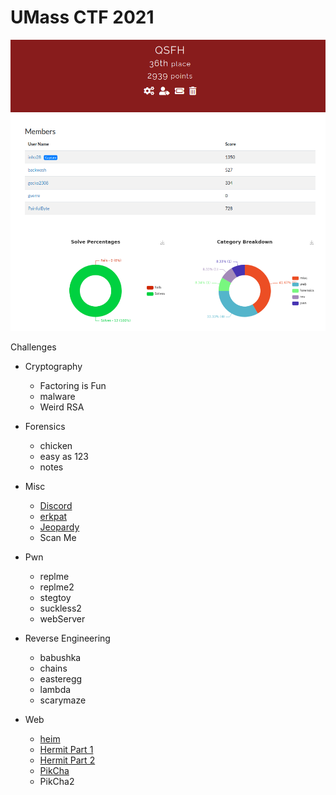 # UMass CTF 2021
<p align="center"><img src="ranking.png"></p

# Challenges

- Cryptography
  - Factoring is Fun
  - malware
  - Weird RSA

- Forensics
  - chicken
  - easy as 123
  - notes

- Misc
  - [Discord](Misc/Discord)
  - [erkpat](Misc/erkpat)
  - [Jeopardy](Misc/Jeopardy)
  - Scan Me

- Pwn
  - replme
  - replme2
  - stegtoy
  - suckless2
  - webServer

- Reverse Engineering
  - babushka
  - chains
  - easteregg
  - lambda
  - scarymaze

- Web
  - [heim](Web/heim)
  - [Hermit Part 1](Web/HermitPart1)
  - [Hermit Part 2](Web/HermitPart2)
  - [PikCha](Web/PikCha)
  - PikCha2
